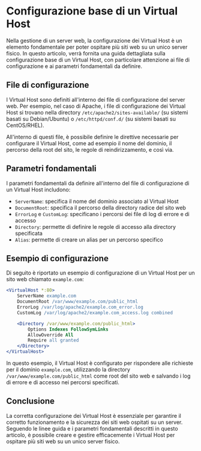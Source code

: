 # Configurazione base di un Virtual Host

Nella gestione di un server web, la configurazione dei Virtual Host è un elemento fondamentale per poter ospitare più siti web su un unico server fisico. In questo articolo, verrà fornita una guida dettagliata sulla configurazione base di un Virtual Host, con particolare attenzione ai file di configurazione e ai parametri fondamentali da definire.

## File di configurazione

I Virtual Host sono definiti all'interno dei file di configurazione del server web. Per esempio, nel caso di Apache, i file di configurazione dei Virtual Host si trovano nella directory `/etc/apache2/sites-available/` (su sistemi basati su Debian/Ubuntu) o `/etc/httpd/conf.d/` (su sistemi basati su CentOS/RHEL).

All'interno di questi file, è possibile definire le direttive necessarie per configurare il Virtual Host, come ad esempio il nome del dominio, il percorso della root del sito, le regole di reindirizzamento, e così via.

## Parametri fondamentali

I parametri fondamentali da definire all'interno del file di configurazione di un Virtual Host includono:

- `ServerName`: specifica il nome del dominio associato al Virtual Host
- `DocumentRoot`: specifica il percorso della directory radice del sito web
- `ErrorLog` e `CustomLog`: specificano i percorsi dei file di log di errore e di accesso
- `Directory`: permette di definire le regole di accesso alla directory specificata
- `Alias`: permette di creare un alias per un percorso specifico

## Esempio di configurazione

Di seguito è riportato un esempio di configurazione di un Virtual Host per un sito web chiamato `example.com`:

```apache
<VirtualHost *:80>
    ServerName example.com
    DocumentRoot /var/www/example.com/public_html
    ErrorLog /var/log/apache2/example.com_error.log
    CustomLog /var/log/apache2/example.com_access.log combined

    <Directory /var/www/example.com/public_html>
        Options Indexes FollowSymLinks
        AllowOverride All
        Require all granted
    </Directory>
</VirtualHost>
```

In questo esempio, il Virtual Host è configurato per rispondere alle richieste per il dominio `example.com`, utilizzando la directory `/var/www/example.com/public_html` come root del sito web e salvando i log di errore e di accesso nei percorsi specificati.

## Conclusione

La corretta configurazione dei Virtual Host è essenziale per garantire il corretto funzionamento e la sicurezza dei siti web ospitati su un server. Seguendo le linee guida e i parametri fondamentali descritti in questo articolo, è possibile creare e gestire efficacemente i Virtual Host per ospitare più siti web su un unico server fisico.